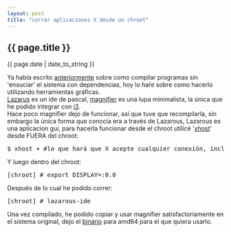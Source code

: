 ```yaml
---
layout: post
title: "correr aplicaciones X desde un chroot"
---
```


## {{ page.title }}
<p class="date">{{ page.date | date_to_string }}</p>

<div class="p">Ya había escrito <a href="http://chilicuil.github.com/all/os/2011/11/09/compilar-software-sin-ensuciar-el-sistema.html">anteriormente</a> sobre como compilar programas sin 'ensuciar' el sistema con dependencias, hoy lo haŕe sobre como hacerlo utilizando herramientas gráficas.
</div>

<div class="p"><a href="http://www.lazarus.freepascal.org/">Lazarus</a> es un ide de pascal, <a href="http://magnifier.sourceforge.net/">magnifier</a> es una lupa minimalista, la única que he podido integrar con <a href="http://chilicuil.github.com/all/random/2010/06/16/i3-ebf3.html">i3</a>.
</div>

<div class="p">Hace poco magnifier dejo de funcionar, así que tuve que recompilarla, sin embargo la única forma que conocía era a través de Lazarous, Lazarous es una aplicacion gui, para hacerla funcionar desde el chroot utilicé '<a href="http://linux.about.com/library/cmd/blcmdl_xhost.htm">xhost</a>' desde FUERA del chroot:
</div>

<pre class="sh_sh">
$ xhost + #lo que hará que X acepte cualquier conexión, incluyendo la del chroot
</pre>

<div class="p">Y luego dentro del chroot:
</div>

<pre class="sh_sh">
[chroot] # export DISPLAY=:0.0
</pre>

<div class="p">Después de lo cual he podido correr:
</div>

<pre class="sh_sh">
[chroot] # lazarous-ide
</pre>

<div class="p">Una vez compilado, he podido copiar y usar magnifier satisfactoriamente en el sistema original, dejo el <a href="http://ubuntuone.com/1pA0A2gDBxfQQdxZVGuuTq">binário</a> para amd64 para el que quiera usarlo.
</div>
